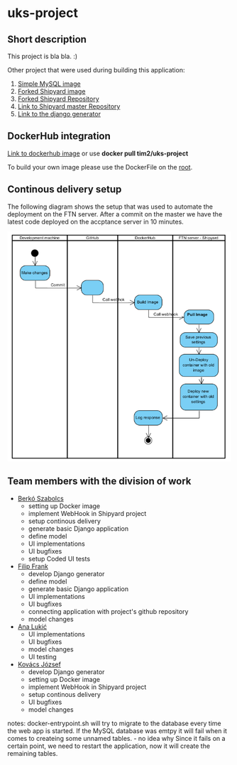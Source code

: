 # uks-project

## Short description

This project is bla bla. :)

Other project that were used during building this application:

1. [Simple MySQL image](https://hub.docker.com/r/tim2/mysqldb/)
2. [Forked Shipyard image](https://hub.docker.com/r/tim2/shipyard/) 
3. [Forked Shipyard Repository](https://github.com/ftn-tim2/shipyar)
4. [Link to Shipyard master Repository](https://github.com/shipyard/shipyard)
5. [Link to the django generator](https://github.com/ftn-tim2/jsd-project)

## DockerHub integration

[Link to dockerhub image](https://hub.docker.com/r/tim2/uks-project/)
or use 
**docker pull tim2/uks-project**

To build your own image please use the DockerFile on the [root](Dockerfile).

## Continous delivery setup

The following diagram shows the setup that was used to automate the deployment on the FTN server.
After a commit on the master we have the latest code deployed on the accptance server in 10 minutes.

![alt tag](https://github.com/ftn-tim2/uks-project/blob/master/FTN%20continous%20delivery.PNG)

## Team members with the division of work

* [Berkó Szabolcs](https://github.com/szberko)
  * setting up Docker image
  * implement WebHook in Shipyard project
  * setup continous delivery
  * generate basic Django application
  * define model
  * UI implementations
  * UI bugfixes
  * setup Coded UI tests
* [Filip Frank](https://github.com/Pazzo92)
  * develop Django generator
  * define model
  * generate basic Django application
  * UI implementations
  * UI bugfixes
  * connecting application with project's github repository
  * model changes
* [Ana Lukić](https://github.com/ra28)
  * UI implementations
  * UI bugfixes
  * model changes
  * UI testing
* [Kovács József](https://github.com/thekrushka)
  * develop Django generator
  * setting up Docker image
  * implement WebHook in Shipyard project
  * setup continous delivery
  * UI bugfixes
  * model changes

notes: docker-entrypoint.sh will try to migrate to the database every time the web app is started.
If the MySQL database was emtpy it will fail when it comes to createing some unnamed tables. - no idea why
Since it fails on a certain point, we need to restart the application, now it will create the remaining tables.
